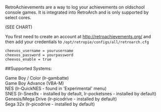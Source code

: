 RetroAchievements are a way to log your achievements on oldschool console games. It is integrated into RetroArch and is only supported by select cores. 

(SEE CHART)

You first need to create an account at http://retroachievements.org/ and then add your credentials to `/opt/retropie/configs/all/retroarch.cfg`

```
cheevos_username = yourusername
cheevos_password = yourpassword
cheevos_enable = true
```

##Supported Systems:

Game Boy / Color (lr-gambatte)  
Game Boy Advance (VBA-M)  
NES (lr-QuickNES - found in 'Experimental' menu)  
SNES (lr-Snes9x - installed by default, lr-pocketsnes - installed by default)  
Genesis/Mega Drive (lr-picodrive - installed by default)  
Sega 32x (lr-picodrive - installed by default)